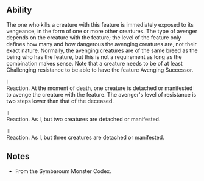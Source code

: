 ## Ability
The one who kills a creature with this feature is immediately exposed to its vengeance, in the form of one or more other creatures. The type of avenger depends on the creature with the feature; the level of the feature only defines how many and how dangerous the avenging creatures are, not their exact nature.
Normally, the avenging creatures are of the same breed as the being who has the feature, but this is not a requirement as long as the combination makes sense. Note that a creature needs to be of at least Challenging resistance to be able to have the feature Avenging Successor.

I<br>Reaction. At the moment of death, one creature is detached or manifested to avenge the creature with the feature. The avenger's level of resistance is two steps lower than that of the deceased.

II<br>Reaction. As I, but two creatures are detached or manifested.

III<br>Reaction. As I, but three creatures are detached or manifested.
## Notes
* From the Symbaroum Monster Codex.
